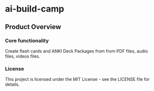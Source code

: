 # ai-build-camp

## Product Overview

### Core functionality

Create flash cards and ANKI Deck Packages from from PDF files, audio files, videos files.

### License

This project is licensed under the MIT License - see the LICENSE file for details.
